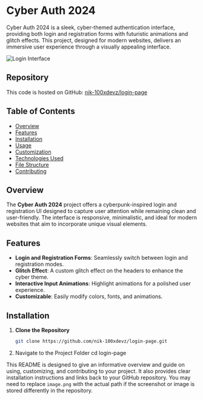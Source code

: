 # Cyber Auth 2024

Cyber Auth 2024 is a sleek, cyber-themed authentication interface, providing both login and registration forms with futuristic animations and glitch effects. This project, designed for modern websites, delivers an immersive user experience through a visually appealing interface.

![Login Interface](./image.png)

## Repository

This code is hosted on GitHub: [nik-100xdevz/login-page](https://github.com/nik-100xdevz/login-page)

## Table of Contents

- [Overview](#overview)
- [Features](#features)
- [Installation](#installation)
- [Usage](#usage)
- [Customization](#customization)
- [Technologies Used](#technologies-used)
- [File Structure](#file-structure)
- [Contributing](#contributing)

## Overview

The **Cyber Auth 2024** project offers a cyberpunk-inspired login and registration UI designed to capture user attention while remaining clean and user-friendly. The interface is responsive, minimalistic, and ideal for modern websites that aim to incorporate unique visual elements.

## Features

- **Login and Registration Forms**: Seamlessly switch between login and registration modes.
- **Glitch Effect**: A custom glitch effect on the headers to enhance the cyber theme.
- **Interactive Input Animations**: Highlight animations for a polished user experience.
- **Customizable**: Easily modify colors, fonts, and animations.

## Installation

1. **Clone the Repository**
   ```bash
   git clone https://github.com/nik-100xdevz/login-page.git
2. Navigate to the Project Folder
cd login-page


This README is designed to give an informative overview and guide on using, customizing, and contributing to your project. It also provides clear installation instructions and links back to your GitHub repository. You may need to replace `image.png` with the actual path if the screenshot or image is stored differently in the repository.

